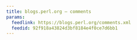 ```yaml
---
title: blogs.perl.org — comments
params:
  feedlink: https://blogs.perl.org/comments.xml
  feedid: 92f918a43824d3bf8184e4f0ce7d6bb1
---
```

